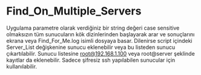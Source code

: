 # Find_On_Multiple_Servers
Uygulama parametre olarak verdiğiniz bir string değeri case sensitive olmaksızın tüm sunucuların kök dizinlerinden başlayarak arar ve sonuçlarını ekrana veya Find_For_Me.log isimli dosyaya basar. Dilenirse script içindeki Server_List değişkenine sunucu eklenebilir veya bu listeden sunucu çıkartılabilir. Sunucu listesine root@192.168.1.100 veya root@server şeklinde kayıtlar da eklenebilir. Sadece şifresiz ssh yapılabilen sunucular için kullanılabilir.
